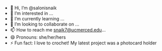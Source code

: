 - 👋 Hi, I’m @salonisnaik
- 👀 I’m interested in ...
- 🌱 I’m currently learning ...
- 💞️ I’m looking to collaborate on ...
- 📫 How to reach me snaik7@ucmerced.edu...
- 😄 Pronouns: she/her/hers 
- ⚡ Fun fact: I love to crochet! My latest project was a photocard holder

<!---
salonisnaik/salonisnaik is a ✨ special ✨ repository because its `README.md` (this file) appears on your GitHub profile.
You can click the Preview link to take a look at your changes.
--->
